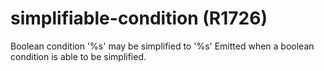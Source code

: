 # simplifiable-condition (R1726)

Boolean condition '%s' may be simplified to '%s' Emitted when a boolean
condition is able to be simplified.

